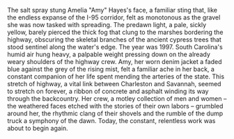 The salt spray stung Amelia "Amy" Hayes's face, a familiar sting that, like the endless expanse of the I-95 corridor, felt as monotonous as the gravel she was now tasked with spreading.  The predawn light, a pale, sickly yellow, barely pierced the thick fog that clung to the marshes bordering the highway, obscuring the skeletal branches of the ancient cypress trees that stood sentinel along the water's edge.  The year was 1997.  South Carolina's humid air hung heavy, a palpable weight pressing down on the already weary shoulders of the highway crew.  Amy, her worn denim jacket a faded blue against the grey of the rising mist, felt a familiar ache in her back, a constant companion of her life spent mending the arteries of the state.  This stretch of highway, a vital link between Charleston and Savannah, seemed to stretch on forever, a ribbon of concrete and asphalt winding its way through the backcountry.  Her crew, a motley collection of men and women – the weathered faces etched with the stories of their own labors – grumbled around her, the rhythmic clang of their shovels and the rumble of the dump truck a symphony of the dawn.  Today, the constant, relentless work was about to begin again.
